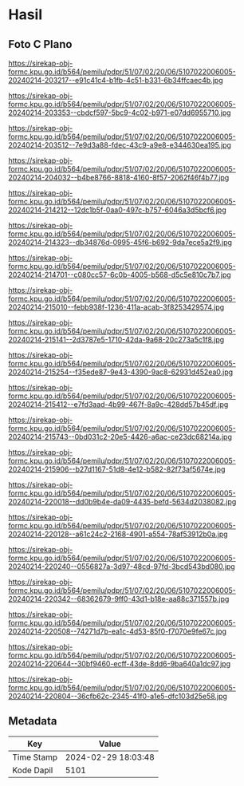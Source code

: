 # Hasil

## Foto C Plano

https://sirekap-obj-formc.kpu.go.id/b564/pemilu/pdpr/51/07/02/20/06/5107022006005-20240214-203217--e91c41c4-b1fb-4c51-b331-6b34ffcaec4b.jpg

https://sirekap-obj-formc.kpu.go.id/b564/pemilu/pdpr/51/07/02/20/06/5107022006005-20240214-203353--cbdcf597-5bc9-4c02-b971-e07dd6955710.jpg

https://sirekap-obj-formc.kpu.go.id/b564/pemilu/pdpr/51/07/02/20/06/5107022006005-20240214-203512--7e9d3a88-fdec-43c9-a9e8-e344630ea195.jpg

https://sirekap-obj-formc.kpu.go.id/b564/pemilu/pdpr/51/07/02/20/06/5107022006005-20240214-204032--b4be8766-8818-4160-8f57-2062f46f4b77.jpg

https://sirekap-obj-formc.kpu.go.id/b564/pemilu/pdpr/51/07/02/20/06/5107022006005-20240214-214212--12dc1b5f-0aa0-497c-b757-6046a3d5bcf6.jpg

https://sirekap-obj-formc.kpu.go.id/b564/pemilu/pdpr/51/07/02/20/06/5107022006005-20240214-214323--db34876d-0995-45f6-b692-9da7ece5a2f9.jpg

https://sirekap-obj-formc.kpu.go.id/b564/pemilu/pdpr/51/07/02/20/06/5107022006005-20240214-214701--c080cc57-6c0b-4005-b568-d5c5e810c7b7.jpg

https://sirekap-obj-formc.kpu.go.id/b564/pemilu/pdpr/51/07/02/20/06/5107022006005-20240214-215010--febb938f-1236-411a-acab-3f8253429574.jpg

https://sirekap-obj-formc.kpu.go.id/b564/pemilu/pdpr/51/07/02/20/06/5107022006005-20240214-215141--2d3787e5-1710-42da-9a68-20c273a5c1f8.jpg

https://sirekap-obj-formc.kpu.go.id/b564/pemilu/pdpr/51/07/02/20/06/5107022006005-20240214-215254--f35ede87-9e43-4390-9ac8-62931d452ea0.jpg

https://sirekap-obj-formc.kpu.go.id/b564/pemilu/pdpr/51/07/02/20/06/5107022006005-20240214-215412--e7fd3aad-4b99-467f-8a9c-428dd57b45df.jpg

https://sirekap-obj-formc.kpu.go.id/b564/pemilu/pdpr/51/07/02/20/06/5107022006005-20240214-215743--0bd031c2-20e5-4426-a6ac-ce23dc68214a.jpg

https://sirekap-obj-formc.kpu.go.id/b564/pemilu/pdpr/51/07/02/20/06/5107022006005-20240214-215906--b27d1167-51d8-4e12-b582-82f73af5674e.jpg

https://sirekap-obj-formc.kpu.go.id/b564/pemilu/pdpr/51/07/02/20/06/5107022006005-20240214-220018--dd0b9b4e-da09-4435-befd-5634d2038082.jpg

https://sirekap-obj-formc.kpu.go.id/b564/pemilu/pdpr/51/07/02/20/06/5107022006005-20240214-220128--a61c24c2-2168-4901-a554-78af53912b0a.jpg

https://sirekap-obj-formc.kpu.go.id/b564/pemilu/pdpr/51/07/02/20/06/5107022006005-20240214-220240--0556827a-3d97-48cd-97fd-3bcd543bd080.jpg

https://sirekap-obj-formc.kpu.go.id/b564/pemilu/pdpr/51/07/02/20/06/5107022006005-20240214-220342--68362679-9ff0-43d1-b18e-aa88c371557b.jpg

https://sirekap-obj-formc.kpu.go.id/b564/pemilu/pdpr/51/07/02/20/06/5107022006005-20240214-220508--74271d7b-ea1c-4d53-85f0-f7070e9fe67c.jpg

https://sirekap-obj-formc.kpu.go.id/b564/pemilu/pdpr/51/07/02/20/06/5107022006005-20240214-220644--30bf9460-ecff-43de-8dd6-9ba640a1dc97.jpg

https://sirekap-obj-formc.kpu.go.id/b564/pemilu/pdpr/51/07/02/20/06/5107022006005-20240214-220804--36cfb62c-2345-41f0-a1e5-dfc103d25e58.jpg


## Metadata

| Key        | Value               |
| ---------- | ------------------- |
| Time Stamp | 2024-02-29 18:03:48 |
| Kode Dapil | 5101                |



